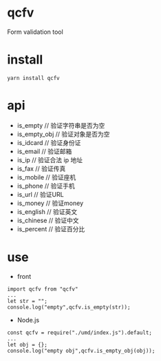 # qcfv

Form validation tool

# install
```
yarn install qcfv
```
# api

  * is_empty        // 验证字符串是否为空
  * is_empty_obj    // 验证对象是否为空
  * is_idcard       // 验证身份证
  * is_email        // 验证邮箱
  * is_ip           // 验证合法 ip 地址
  * is_fax          // 验证传真
  * is_mobile       // 验证座机
  * is_phone        // 验证手机
  * is_url          // 验证URL
  * is_money        // 验证money
  * is_english      // 验证英文
  * is_chinese      // 验证中文
  * is_percent      // 验证百分比


# use

* front
```
import qcfv from "qcfv"
...
let str = "";
console.log("empty",qcfv.is_empty(str));

```

* Node.js
```
const qcfv = require("./umd/index.js").default;
...
let obj = {};
console.log("empty obj",qcfv.is_empty_obj(obj));
```
